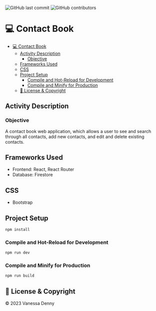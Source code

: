 ![GitHub last commit](https://img.shields.io/github/last-commit/vanessaidenny/mtm6407-contact-book-denn0148?color=blueviolet&style=plastic)
![GitHub contributors](https://img.shields.io/github/contributors/vanessaidenny/mtm6407-contact-book-denn0148?color=brightgreen&style=plastic)

# 💻 Contact Book

- [💻 Contact Book](#-contact-book)
  - [Activity Description](#activity-description)
    - [Objective](#objective)
  - [Frameworks Used](#frameworks-used)
  - [CSS](#css)
  - [Project Setup](#project-setup)
    - [Compile and Hot-Reload for Development](#compile-and-hot-reload-for-development)
    - [Compile and Minify for Production](#compile-and-minify-for-production)
  - [📌 License \& Copyright](#-license--copyright)

## Activity Description

### Objective
A contact book web application, which allows a user to see and search through all contacts, add new contacts, and edit and delete existing contacts.

## Frameworks Used
* Frontend: React, React Router
* Database: Firestore

## CSS
* Bootstrap


## Project Setup

```sh
npm install
```

### Compile and Hot-Reload for Development

```sh
npm run dev
```

### Compile and Minify for Production

```sh
npm run build
```

## 📌 License & Copyright
&copy; 2023 Vanessa Denny
